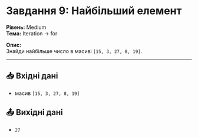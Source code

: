 # Завдання 9: Найбільший елемент

**Рівень:** Medium  
**Тема:** Iteration → for  

**Опис:**  
Знайди найбільше число в масиві `[15, 3, 27, 8, 19]`.

---

## 📥 Вхідні дані
- масив `[15, 3, 27, 8, 19]`

## 📤 Вихідні дані
- `27`
